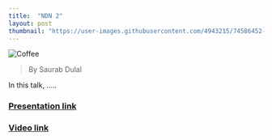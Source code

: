 ```yaml
---
title:  "NDN 2"
layout: post
thumbnail: "https://user-images.githubusercontent.com/4943215/74586452-bcb15780-4fe7-11ea-94a8-7a9b52bf04b3.jpeg"
---
```


![Coffee](https://user-images.githubusercontent.com/4943215/74586452-bcb15780-4fe7-11ea-94a8-7a9b52bf04b3.jpeg)

> By Saurab Dulal

In this talk, .....
 
### [Presentation link]()

### [Video link]()


